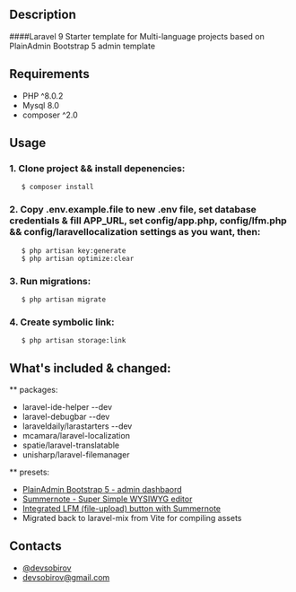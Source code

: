 ## Description 

####Laravel 9 Starter template for Multi-language projects based on PlainAdmin Bootstrap 5 admin template

## Requirements

- PHP ^8.0.2
- Mysql 8.0
- composer ^2.0

## Usage

### 1. Clone project && install depenencies:
```
   $ composer install
```

### 2. Copy .env.example.file to new .env file, set database credentials & fill APP_URL, set config/app.php, config/lfm.php && config/laravellocalization settings as you want, then:
```
   $ php artisan key:generate
   $ php artisan optimize:clear
```

### 3. Run migrations:
```
   $ php artisan migrate
```

### 4. Create symbolic link:
```
   $ php artisan storage:link
```

## What's included & changed:

** packages:

- laravel-ide-helper --dev
- laravel-debugbar --dev
- laraveldaily/larastarters --dev
- mcamara/laravel-localization
- spatie/laravel-translatable
- unisharp/laravel-filemanager

** presets:
- [PlainAdmin Bootstrap 5 - admin dashbaord](https://plainadmin.com/)
- [Summernote - Super Simple WYSIWYG editor](https://summernote.org/)
- [Integrated LFM (file-upload) button with Summernote](https://unisharp.github.io/laravel-filemanager/)
- Migrated back to laravel-mix from Vite for compiling assets

## Contacts

- [@devsobirov](https://sobirov.uz)
- [devsobirov@gmail.com]()
